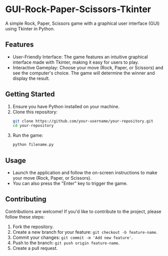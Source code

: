 # GUI-Rock-Paper-Scissors-Tkinter
A simple Rock, Paper, Scissors game with a graphical user interface (GUI) using Tkinter in Python.

## Features

- User-Friendly Interface: The game features an intuitive graphical interface made with Tkinter, making it easy for users to play.
- Interactive Gameplay: Choose your move (Rock, Paper, or Scissors) and see the computer's choice. The game will determine the winner and display the result.

 ## Getting Started

1. Ensure you have Python installed on your machine.
2. Clone this repository:
    ```bash
    git clone https://github.com/your-username/your-repository.git
    cd your-repository
    ```
3. Run the game:
    ```bash
    python filename.py
    ```
## Usage

- Launch the application and follow the on-screen instructions to make your move (Rock, Paper, or Scissors).
- You can also press the "Enter" key to trigger the game.

## Contributing

Contributions are welcome! If you'd like to contribute to the project, please follow these steps:
1. Fork the repository.
2. Create a new branch for your feature: `git checkout -b feature-name`.
3. Commit your changes: `git commit -m 'Add new feature'`.
4. Push to the branch: `git push origin feature-name`.
5. Create a pull request.
